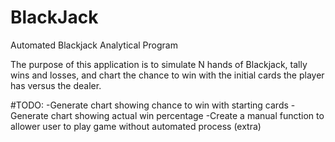 # BlackJack
Automated Blackjack Analytical Program

The purpose of this application is to simulate N hands of Blackjack, tally wins and losses, and chart the chance to win with the initial cards the player has versus the dealer.

#TODO:
-Generate chart showing chance to win with starting cards
-Generate chart showing actual win percentage
-Create a manual function to allower user to play game without automated process (extra)

